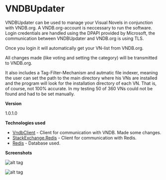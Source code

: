 # VNDBUpdater

VNDBUpdater can be used to manage your Visual Novels in conjunction with VNDB.org. 
A VNDB.org-account is neccessary to run the software. Login credentials are handled using the DPAPI provided by Microsoft, 
the communication between VNDBUpdater and VNDB.org is using TLS.

Once you login it will automatically get your VN-list from VNDB.org.

All changes made (like voting and setting the category) will be transmitted to VNDB.org. 

It also includes a Tag-Filter-Mechanism and autmatic file indexer, meaning the user can set the path to the 
main directory where his VNs are installed and the program will look for the installation directory of each VN.
That is, of course, not 100% accurate. In my testing 50 of 360 VNs could not be found and had to be set manually.

<b> Version </b>

1.0.1.0

<b> Technologies used </b>

- [VndbClient](https://github.com/FredTheBarber/VndbClient) - Client for communication with VNDB. Made some changes.
- [StackExchange.Redis](https://github.com/StackExchange/StackExchange.Redis) - Client for communication with Redis.
- [Redis](http://redis.io/) - Database used.

<b> Screenshots </b>

![alt tag](http://i.imgur.com/j6hj1BL.png)

![alt tag](http://i.imgur.com/iKizLVi.png)
